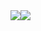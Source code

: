 <div style="display:flex">
<div><img style={{borderRadius: "10px",boxShadow: "rgba(160, 32, 240, 0.36) 0px 5px 15px"}} src="https://github-readme-stats.vercel.app/api?username=Nevil163&show_icons=true&theme=radical"/></div>
<div><img style={{borderRadius: "10px",boxShadow: "rgba(160, 32, 240, 0.36) 0px 5px 15px"}}   src="https://github-readme-stats.vercel.app/api/top-langs/?username=Nevil163&layout=compact&theme=highcontrast" /></div>
</div>
